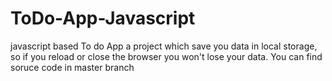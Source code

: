 # ToDo-App-Javascript
javascript based To do App
a project which save you data in local storage, so if you reload or close the browser you won't lose your data.
You can find soruce code in master branch

